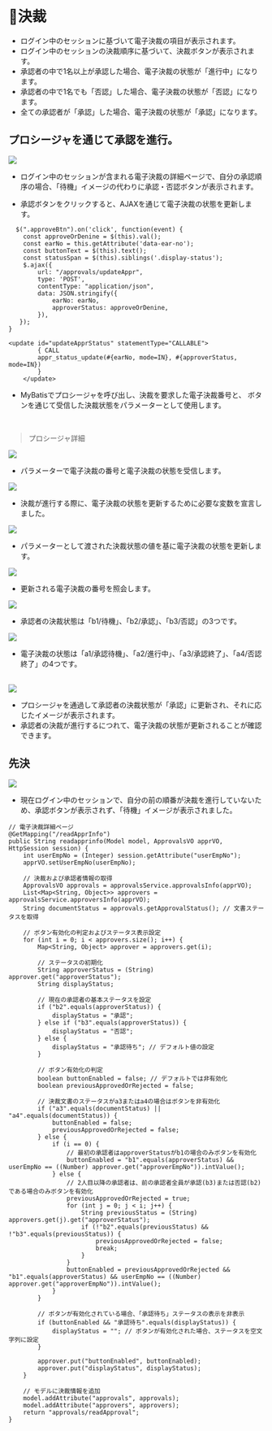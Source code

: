 # 📝決裁
- ログイン中のセッションに基づいて電子決裁の項目が表示されます。
- ログイン中のセッションの決裁順序に基づいて、決裁ボタンが表示されます。
- 承認者の中で1名以上が承認した場合、電子決裁の状態が「進行中」になります。
- 承認者の中で1名でも「否認」した場合、電子決裁の状態が「否認」になります。
- 全ての承認者が「承認」した場合、電子決裁の状態が「承認」になります。

## プロシージャを通じて承認を進行。
<img src="https://github.com/leewoosang-hub/CollaVore/blob/master/images/accepctOrDenine.PNG">

- ログイン中のセッションが含まれる電子決裁の詳細ページで、自分の承認順序の場合、「待機」イメージの代わりに承認・否認ボタンが表示されます。
  
- 承認ボタンをクリックすると、AJAXを通じて電子決裁の状態を更新します。
  
```
  $(".approveBtn").on('click', function(event) {
	const approveOrDenine = $(this).val();
    const earNo = this.getAttribute('data-ear-no');
    const buttonText = $(this).text();
    const statusSpan = $(this).siblings('.display-status');
    $.ajax({
        url: "/approvals/updateAppr",
        type: 'POST',
        contentType: "application/json",
        data: JSON.stringify({
            earNo: earNo,
            approverStatus: approveOrDenine,
        }),
   });
}
```

```
<update id="updateApprStatus" statementType="CALLABLE">
		{ CALL
		appr_status_update(#{earNo, mode=IN}, #{approverStatus, mode=IN})
		}
	</update>
```

- MyBatisでプロシージャを呼び出し、決裁を要求した電子決裁番号と、
  ボタンを通じて受信した決裁状態をパラメーターとして使用します。

 <br>

 <!-- 프로시저 상세 -->
 > プロシージャ詳細

<img src="https://github.com/leewoosang-hub/CollaVore/blob/master/images/procedure1.PNG">
 
- パラメーターで電子決裁の番号と電子決裁の状態を受信します。
  
<img src="https://github.com/leewoosang-hub/CollaVore/blob/master/images/procedure3.PNG">

- 決裁が進行する際に、電子決裁の状態を更新するために必要な変数を宣言しました。
  
<img src="https://github.com/leewoosang-hub/CollaVore/blob/master/images/procedure2.PNG">

- パラメーターとして渡された決裁状態の値を基に電子決裁の状態を更新します。

<img src="https://github.com/leewoosang-hub/CollaVore/blob/master/images/procedure4.PNG">

- 更新される電子決裁の番号を照会します。

<img src="https://github.com/leewoosang-hub/CollaVore/blob/master/images/procedure6-2.PNG">

- 承認者の決裁状態は「b1/待機」、「b2/承認」、「b3/否認」の3つです。

<img src="https://github.com/leewoosang-hub/CollaVore/blob/master/images/procedure6.PNG">

- 電子決裁の状態は「a1/承認待機」、「a2/進行中」、「a3/承認終了」、「a4/否認終了」の4つです。

 > 

<br>

<img src="https://github.com/leewoosang-hub/CollaVore/blob/master/images/approval_process.PNG">

- プロシージャを通過して承認者の決裁状態が「承認」に更新され、それに応じたイメージが表示されます。
- 承認者の決裁が進行するにつれて、電子決裁の状態が更新されることが確認できます。

## 先決

<img src="https://github.com/leewoosang-hub/CollaVore/blob/master/images/not_yet.PNG">

- 現在ログイン中のセッションで、自分の前の順番が決裁を進行していないため、承認ボタンが表示されず、「待機」イメージが表示されました。

```
// 電子決裁詳細ページ
@GetMapping("/readApprInfo")
public String readapprinfo(Model model, ApprovalsVO apprVO, HttpSession session) {
    int userEmpNo = (Integer) session.getAttribute("userEmpNo");
    apprVO.setUserEmpNo(userEmpNo);
    
    // 決裁および承認者情報の取得
    ApprovalsVO approvals = approvalsService.approvalsInfo(apprVO);
    List<Map<String, Object>> approvers = approvalsService.approversInfo(apprVO);
    String documentStatus = approvals.getApprovalStatus(); // 文書ステータスを取得

    // ボタン有効化の判定およびステータス表示設定
    for (int i = 0; i < approvers.size(); i++) {
        Map<String, Object> approver = approvers.get(i);
        
        // ステータスの初期化
        String approverStatus = (String) approver.get("approverStatus");
        String displayStatus;

        // 現在の承認者の基本ステータスを設定
        if ("b2".equals(approverStatus)) {
            displayStatus = "承認";
        } else if ("b3".equals(approverStatus)) {
            displayStatus = "否認";
        } else {
            displayStatus = "承認待ち"; // デフォルト値の設定
        }

        // ボタン有効化の判定
        boolean buttonEnabled = false; // デフォルトでは非有効化
        boolean previousApprovedOrRejected = false;

        // 決裁文書のステータスがa3またはa4の場合はボタンを非有効化
        if ("a3".equals(documentStatus) || "a4".equals(documentStatus)) {
            buttonEnabled = false;
            previousApprovedOrRejected = false;
        } else {
            if (i == 0) {
                // 最初の承認者はapproverStatusがb1の場合のみボタンを有効化
                buttonEnabled = "b1".equals(approverStatus) && userEmpNo == ((Number) approver.get("approverEmpNo")).intValue();
            } else {
                // 2人目以降の承認者は、前の承認者全員が承認(b3)または否認(b2)である場合のみボタンを有効化
                previousApprovedOrRejected = true;
                for (int j = 0; j < i; j++) {
                    String previousStatus = (String) approvers.get(j).get("approverStatus");
                    if (!"b2".equals(previousStatus) && !"b3".equals(previousStatus)) {
                        previousApprovedOrRejected = false;
                        break;
                    }
                }
                buttonEnabled = previousApprovedOrRejected && "b1".equals(approverStatus) && userEmpNo == ((Number) approver.get("approverEmpNo")).intValue();
            }
        }

        // ボタンが有効化されている場合、「承認待ち」ステータスの表示を非表示
        if (buttonEnabled && "承認待ち".equals(displayStatus)) {
            displayStatus = ""; // ボタンが有効化された場合、ステータスを空文字列に設定
        }

        approver.put("buttonEnabled", buttonEnabled);
        approver.put("displayStatus", displayStatus);
    }

    // モデルに決裁情報を追加
    model.addAttribute("approvals", approvals);
    model.addAttribute("approvers", approvers);
    return "approvals/readApproval";
}


```
